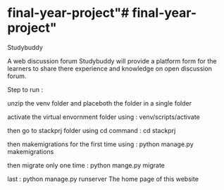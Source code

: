 # final-year-project"# final-year-project" 
Studybuddy
                               
A web discussion forum Studybuddy will provide a platform form for the learners to share there experience and knowledge on open discussion forum.

Step to run :

unzip the venv folder and placeboth the folder in a single folder

activate the virtual envornment folder using : venv/scripts/activate

then go to stackprj folder using cd command : cd stackprj

then makemigrations for the first time using : python manage.py makemigrations

then migrate only one time : python mange.py migrate

last : python manage.py runserver The home page of this website
